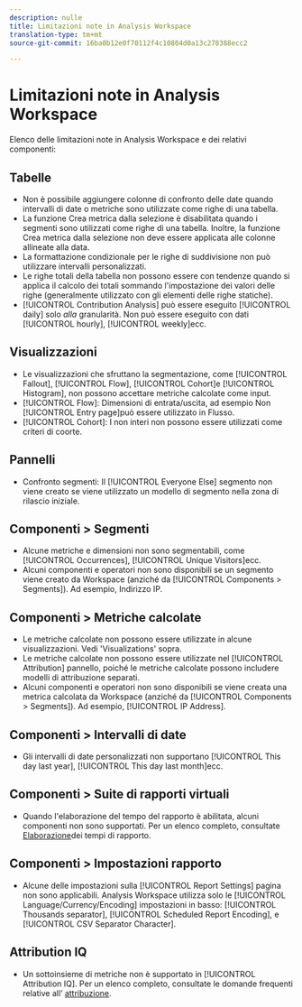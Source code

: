 ```yaml
---
description: nulle
title: Limitazioni note in Analysis Workspace
translation-type: tm+mt
source-git-commit: 16ba0b12e0f70112f4c10804d0a13c278388ecc2

---
```



# Limitazioni note in Analysis Workspace

Elenco delle limitazioni note in Analysis Workspace e dei relativi componenti:

## Tabelle

* Non è possibile aggiungere colonne di confronto delle date quando intervalli di date o metriche sono utilizzate come righe di una tabella.
* La funzione Crea metrica dalla selezione è disabilitata quando i segmenti sono utilizzati come righe di una tabella. Inoltre, la funzione Crea metrica dalla selezione non deve essere applicata alle colonne allineate alla data.
* La formattazione condizionale per le righe di suddivisione non può utilizzare intervalli personalizzati.
* Le righe totali della tabella non possono essere con tendenze quando si applica il calcolo dei totali sommando l'impostazione dei valori delle righe (generalmente utilizzato con gli elementi delle righe statiche).
* [!UICONTROL Contribution Analysis] può essere eseguito [!UICONTROL daily] solo _alla_ granularità. Non può essere eseguito con dati [!UICONTROL hourly], [!UICONTROL weekly]ecc.

## Visualizzazioni

* Le visualizzazioni che sfruttano la segmentazione, come [!UICONTROL Fallout], [!UICONTROL Flow], [!UICONTROL Cohort]e [!UICONTROL Histogram], non possono accettare metriche calcolate come input.
* [!UICONTROL Flow]: Dimensioni di entrata/uscita, ad esempio Non [!UICONTROL Entry page]può essere utilizzato in Flusso.
* [!UICONTROL Cohort]: I non interi non possono essere utilizzati come criteri di coorte.

## Pannelli

* Confronto segmenti: Il [!UICONTROL Everyone Else] segmento non viene creato se viene utilizzato un modello di segmento nella zona di rilascio iniziale.

## Componenti &gt; Segmenti

* Alcune metriche e dimensioni non sono segmentabili, come [!UICONTROL Occurrences], [!UICONTROL Unique Visitors]ecc.
* Alcuni componenti e operatori non sono disponibili se un segmento viene creato da Workspace (anziché da [!UICONTROL Components > Segments]). Ad esempio, Indirizzo IP.

## Componenti &gt; Metriche calcolate

* Le metriche calcolate non possono essere utilizzate in alcune visualizzazioni. Vedi 'Visualizations' sopra.
* Le metriche calcolate non possono essere utilizzate nel [!UICONTROL Attribution] pannello, poiché le metriche calcolate possono includere modelli di attribuzione separati.
* Alcuni componenti e operatori non sono disponibili se viene creata una metrica calcolata da Workspace (anziché da [!UICONTROL Components > Segments]). Ad esempio, [!UICONTROL IP Address].

## Componenti &gt; Intervalli di date

* Gli intervalli di date personalizzati non supportano [!UICONTROL This day last year], [!UICONTROL This day last month]ecc.

## Componenti &gt; Suite di rapporti virtuali

* Quando l'elaborazione del tempo del rapporto è abilitata, alcuni componenti non sono supportati. Per un elenco completo, consultate [Elaborazione](/help/components/vrs/vrs-report-time-processing.md)dei tempi di rapporto.

## Componenti &gt; Impostazioni rapporto

* Alcune delle impostazioni sulla [!UICONTROL Report Settings] pagina non sono applicabili. Analysis Workspace utilizza solo le [!UICONTROL Language/Currency/Encoding] impostazioni in basso: [!UICONTROL Thousands separator], [!UICONTROL Scheduled Report Encoding], e [!UICONTROL CSV Separator Character].

## Attribution IQ

* Un sottoinsieme di metriche non è supportato in [!UICONTROL Attribution IQ]. Per un elenco completo, consultate le domande frequenti relative all’ [attribuzione](/help/analyze/analysis-workspace/attribution-iq/attribution-faq.md).
